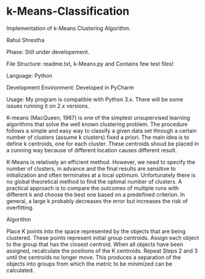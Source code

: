 # k-Means-Classification
Implementation of k-Means Clustering Algorithm. 

Rahul Shrestha

Phase: Still under developement. 

File Structure: readme.txt, k-Means.py and Contains few test files!

Language: Python

Development Environment: Developed in PyCharm

Usage: My program is compatible with Python 3.x. There will be some issues running it on 2.x versions.

K-means (MacQueen, 1967) is one of the simplest unsupervised learning algorithms that solve the well known clustering problem. 
The procedure follows a simple and easy way to classify a given data set through a certain number of clusters (assume k clusters) 
fixed a priori. The main idea is to define k centroids, one for each cluster. These centroids shoud be placed in a cunning way because of
different location causes different result.

K-Means is relatively an efficient method. However, we need to specify the number of clusters, in advance and the final results are sensitive to initialization and often terminates at a local optimum. Unfortunately there is no global theoretical method to find the optimal number of clusters. A practical approach is to compare the outcomes of multiple runs with different k and choose the best one based on a predefined criterion. In general, a large k probably decreases the error but increases the risk of overfitting.

Algorithm

Place K points into the space represented by the objects that are being clustered. These points represent initial group centroids.
Assign each object to the group that has the closest centroid.
When all objects have been assigned, recalculate the positions of the K centroids.
Repeat Steps 2 and 3 until the centroids no longer move. This produces a separation of the objects into groups from which the metric to be minimized can be calculated.

